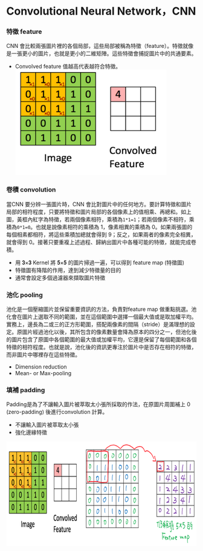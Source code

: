 # Convolutional Neural Network，CNN

### 特徵 feature
CNN 會比較兩張圖片裡的各個局部，這些局部被稱為特徵（feature）。特徵就像是一張更小的圖片，也就是更小的二維矩陣。這些特徵會捕捉圖片中的共通要素。<br>
- Convolved feature 值越高代表越符合特徵。<br>
<img src="https://raw.githubusercontent.com/YuTe-Lai/Study_process/master/img/NN_CNN1.png"  width="400" height="277"><br>

### 卷積 convolution
當CNN 要分辨一張圖片時，CNN 會比對圖片中的任何地方。要計算特徵和圖片局部的相符程度，只要將特徵和圖片局部的各個像素上的值相乘、再總和。如上圖，黃框內紅字為特徵，若兩個像素相符，乘積為`1*1=1`；若兩個像素不相符，乘積為`0*1=0`。也就是說像素相符的乘積為 1，像素相異的乘積為 0。如果兩張圖的每個相素都相符，將這些乘積加總就會得到 9；反之，如果兩者的像素完全相異，就會得到 0。接著只要重複上述過程、歸納出圖片中各種可能的特徵，就能完成卷積。<br>
- 用 𝟑×𝟑 Kernel 將 𝟓×𝟓 的圖片掃過一遍，可以得到 feature map (特徵圖)
- 特徵圖有降階的作用，達到減少特徵量的目的
- 通常會設定多個過濾器來擷取圖片特徵

### 池化 pooling
池化是一個壓縮圖片並保留重要資訊的方法，負責對feature map 做重點挑選。池化會在圖片上選取不同的範圍，並在這個範圍中選擇一個最大值或是取加權平均。實務上，邊長為二或三的正方形範圍，搭配兩像素的間隔（stride）是滿理想的設定。原圖片經過池化以後，其所包含的像素數量會降為原本的四分之一，但池化後的圖片包含了原圖中各個範圍的最大值或加權平均，它還是保留了每個範圍和各個特徵的相符程度。也就是說，池化後的資訊更專注於圖片中是否存在相符的特徵，而非圖片中哪裡存在這些特徵。<br>
- Dimension reduction
- Mean- or Max-pooling

### 填補 padding
Padding是為了不讓輸入圖片被萃取太小張所採取的作法，在原圖片周圍補上 0 (zero-padding) 後進行convolution 計算。
- 不讓輸入圖片被萃取太小張
- 強化邊緣特徵

<img src="https://raw.githubusercontent.com/YuTe-Lai/Study_process/master/img/NN_CNN2.png"  width="823" height="277"><br>


